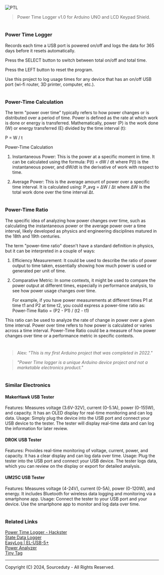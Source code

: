 ![PTL](https://github.com/sourceduty/PowerTime/assets/123030236/8572d0d4-7177-4c59-bc71-37570251cd90)

> Power Time Logger v1.0 for Arduino UNO and LCD Keypad Shield.

#
### Power Time Logger

Records each time a USB port is powered on/off and logs the data for 365 days before it resets automatically.

Press the SELECT button to switch between total on/off and total time.

Press the LEFT button to reset the program.

Use this project to log usage times for any device that has an on/off USB port (wi-fi router, 3D printer, computer, etc.).

#
### Power-Time Calculation

The term "power over time" typically refers to how power changes or is distributed over a period of time. Power is defined as the rate at which work is done or energy is transferred. Mathematically, power (P) is the work done (W) or energy transferred (E) divided by the time interval (t):

P = W / t

Power-Time Calculation

1. Instantaneous Power: This is the power at a specific moment in time. It can be calculated using the formula:
   P(t) = dW / dt
   where P(t) is the instantaneous power, and dW/dt is the derivative of work with respect to time.

2. Average Power: This is the average amount of power over a specific time interval. It is calculated using:
   P_avg = ΔW / Δt
   where ΔW is the total work done over the time interval Δt.

#
### Power-Time Ratio

The specific idea of analyzing how power changes over time, such as calculating the instantaneous power or the average power over a time interval, likely developed as physics and engineering disciplines matured in the 18th and 19th centuries.

The term "power-time ratio" doesn't have a standard definition in physics, but it can be interpreted in a couple of ways:

1. Efficiency Measurement: It could be used to describe the ratio of power output to time taken, essentially showing how much power is used or generated per unit of time.
   
2. Comparative Metric: In some contexts, it might be used to compare the power output at different times, especially in performance analysis, to see how power usage changes over time.

   For example, if you have power measurements at different times P1 at time t1 and P2 at time t2, you could express a power-time ratio as:
   Power-Time Ratio = (P2 - P1) / (t2 - t1)

This ratio can be used to analyze the rate of change in power over a given time interval. Power over time refers to how power is calculated or varies across a time interval. Power-Time Ratio could be a measure of how power changes over time or a performance metric in specific contexts.

#

> Alex: *"This is my first Arduino project that was completed in 2022."*

> *"Power Time logger is a unique Arduino device project and not a marketable electronics product."*

#
### Similar Electronics

#### MakerHawk USB Tester

Features: Measures voltage (3.6V-32V), current (0-5.1A), power (0-155W), and capacity. It has an OLED display for real-time monitoring and can log data.
Usage: Simply plug the device into the USB port and connect your USB device to the tester. The tester will display real-time data and can log the information for later review.

#### DROK USB Tester

Features: Provides real-time monitoring of voltage, current, power, and capacity. It has a clear display and can log data over time.
Usage: Plug the tester into the USB port and connect your USB device. The tester logs data, which you can review on the display or export for detailed analysis.

#### UM25C USB Tester

Features: Measures voltage (4-24V), current (0-5A), power (0-120W), and energy. It includes Bluetooth for wireless data logging and monitoring via a smartphone app.
Usage: Connect the tester to your USB port and your device. Use the smartphone app to monitor and log data over time.

#
### Related Links

[Power Time Logger - Hackster](https://www.hackster.io/s0urceduty/power-time-logger-for-arduino-uno-fe7fab)
<br>
[State Data Logger](https://www.omega.ca/en/data-acquisition/data-loggers/state-event-and-pulse-data-loggers/p/OM-EL-USB-5-Logger)
<br>
[EasyLog | EL-USB-5+](https://lascarelectronics.com/data-loggers/event-count-state/el-usb-5-plus/)
<br>
[Power Analyzer](https://www.aemc.com/products/power-analyzers/)
<br>
[Tiny Tag](https://www.geminidataloggers.com/data-loggers/tinytag-energy-data-logger/tge-0001)

***
Copyright (C) 2024, Sourceduty - All Rights Reserved.
